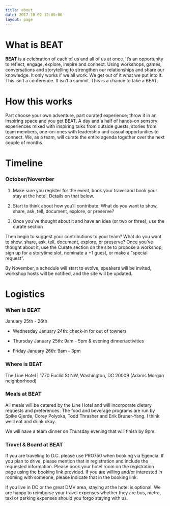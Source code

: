 ```yaml
---
title: about
date: 2017-10-02 12:00:00
layout: page
---
```


# What is BEAT
**BEAT** is a celebration of each of us and all of us at once. It’s an opportunity to reflect, engage, explore, inspire and connect. Using workshops, games, conversations and storytelling to strengthen our relationships and share our knowledge. It only works if we all work. We get out of it what we put into it. This isn’t a conference. It isn’t a summit. This is a chance to take a BEAT.

<break></break>

# How this works
Part choose your own adventure, part curated experience; throw it in an inspiring space and you get BEAT. A day and a half of hands-on sensory experiences mixed with inspiring talks from outside guests, stories from team members, one-on-ones with leadership and casual opportunities to connect. We, as a team, will curate the entire agenda together over the next couple of months.

<break></break>

# Timeline
### October/November
1) Make sure you register for the event, book your travel and book your stay at the hotel. Details on that below.

2) Start to think about how you’ll contribute. What do you want to show, share, ask, tell, document, explore, or preserve?

3) Once you’ve thought about it and have an idea (or two or three), use the curate section

Then begin to suggest your contributions to your team? What do you want to show, share, ask, tell, document, explore, or preserve? Once you’ve thought about it, use the Curate section on the site to propose a workshop, sign up for a storytime slot, nominate a +1 guest, or make a “special request”.

By November, a schedule will start to evolve, speakers will be invited, workshop hosts will be notified, and the site will be updated.

<break></break>

# Logistics
### When is BEAT
January 25th - 26th

* Wednesday January 24th: check-in for out of towners

* Thursday January 25th: 9am - 5pm & evening dinner/activities

* Friday January 26th: 9am - 3pm

### Where is BEAT
The Line Hotel | 1770 Euclid St NW, Washington, DC 20009 (Adams Morgan neighborhood)

### Meals at BEAT
All meals will be catered by the Line Hotel and will incorporate dietary requests and preferences. The food and beverage programs are run by Spike Gjerde, Corey Polyoka, Todd Thrasher and  Erik Bruner-Yang. I think we’ll eat and drink okay.

We will have a team dinner on Thursday evening that will finish by 9pm.

### Travel & Board at BEAT
If you are traveling to D.C. please use PRO750 when booking via Egencia.
If you plan to drive, please mention that in registration and include the requested information.
Please book your hotel room on the registration page using the booking link provided. If you are willing and/or interested in rooming with someone, please indicate that in the booking link.

If you live in DC or the great DMV area, staying at the hotel is optional. We are happy to reimburse your travel expenses whether they are bus, metro, taxi or parking expenses should you forgo staying with us.

<break></break>

